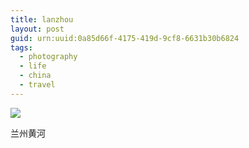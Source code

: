```yaml
---
title: lanzhou
layout: post
guid: urn:uuid:0a85d66f-4175-419d-9cf8-6631b30b6824
tags:
  - photography
  - life
  - china
  - travel
---
```


![](http://7xpc17.com1.z0.glb.clouddn.com/hfu.io%2F2016-02-16-lanzhou-IMG_1501.JPG)

兰州黄河
